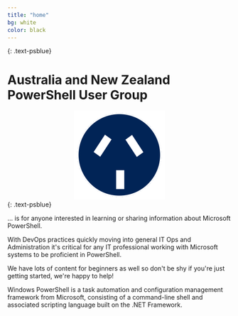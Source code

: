 ```yaml
---
title: "home"
bg: white
color: black
---
```


{: .text-psblue}
# Australia and New Zealand PowerShell User Group

<center><img src='/img/ANZPSUG-circle.png' /></center>
{: .text-psblue}

… is for anyone interested in learning or sharing information about Microsoft PowerShell.

With DevOps practices quickly moving into general IT Ops and Administration it's critical for any IT professional working with Microsoft systems to be proficient in PowerShell.

We have lots of content for beginners as well so don't be shy if you're just getting started, we're happy to help!

Windows PowerShell is a task automation and configuration management framework from Microsoft, consisting of a command-line shell and associated scripting language built on the .NET Framework.